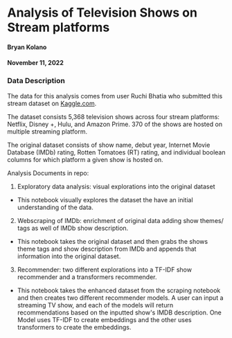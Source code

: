 # Analysis of Television Shows on Stream platforms
#### Bryan Kolano
#### November 11, 2022

### Data Description
The data for this analysis comes from user Ruchi Bhatia who submitted this stream dataset on [Kaggle.com](https://www.kaggle.com/datasets/ruchi798/tv-shows-on-netflix-prime-video-hulu-and-disney).

The dataset consists 5,368 television shows across four stream platforms: Netflix, Disney +, Hulu, and Amazon Prime.  370 of the shows are hosted on multiple streaming platform.

The original dataset consists of show name, debut year, Internet Movie Database (IMDb) rating, Rotten Tomatoes (RT) rating, and individual boolean columns for which platform a given show is hosted on.

Analysis Documents in repo:

1. Exploratory data analysis: visual explorations into the original dataset
- This notebook visually explores the dataset the have an initial understanding of the data.
2. Webscraping of IMDb: enrichment of original data adding show themes/ tags as well of IMDb show description.
- This notebook takes the original dataset and then grabs the shows theme tags and show description from IMDb and appends that information into the original dataset.
3. Recommender: two different explorations into a TF-IDF show recommender and a transformers recommender.
- This notebook takes the enhanced dataset from the scraping notebook and then creates two different recommender models.  A user can input a streaming TV show, and each of the models will return recommendations based on the inputted show's IMDB description.  One Model uses TF-IDF to create embeddings and the other uses transformers to create the embeddings.


